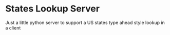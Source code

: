 # States Lookup Server

Just a little python server to support a US states type ahead style lookup in a client
